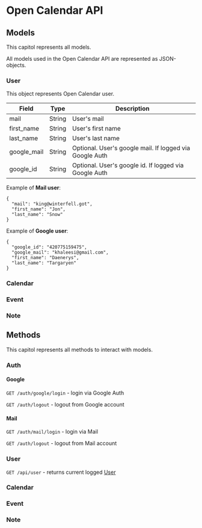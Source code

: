 # Open Calendar API

## Models

This capitol represents all models.

All models used in the Open Calendar API are represented as JSON-objects.

### User

This object represents Open Calendar user.

|Field|Type|Description|
|-----|----|-----------|
|mail|String|User's mail|
|first_name|String|User's first name|
|last_name|String|User's last name|
|google_mail|String|Optional. User's google mail. If logged via Google Auth|
|google_id|String|Optional. User's google id. If logged via Google Auth|

Example of **Mail user**: 

```json5
{
  "mail": "king@winterfell.got",
  "first_name": "Jon",
  "last_name": "Snow"
}
```
Example of **Google user**: 

```json5
{
  "google_id": "420775159475",
  "google_mail": "khaleesi@gmail.com",
  "first_name": "Daenerys",
  "last_name": "Targaryen"
}
```

### Calendar

### Event

### Note

## Methods 

This capitol represents all methods to interact with models.

### Auth 

#### Google

```GET /auth/google/login``` - login via Google Auth

```GET /auth/logout``` - logout from Google account

#### Mail

```GET /auth/mail/login``` - login via Mail

```GET /auth/logout``` - logout from Mail account

### User
```GET /api/user``` - returns current logged [User](#user)

### Calendar

### Event

### Note

